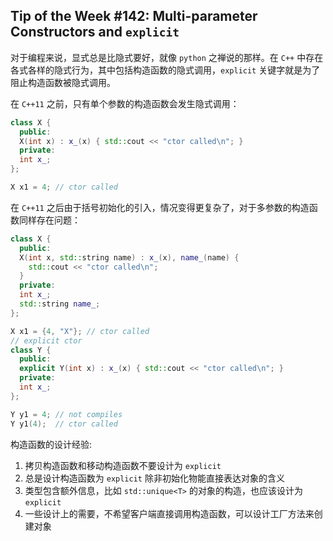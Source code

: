 ## Tip of the Week #142: Multi-parameter Constructors and `explicit`

对于编程来说，显式总是比隐式要好，就像 `python` 之禅说的那样。在 `C++` 中存在各式各样的隐式行为，其中包括构造函数的隐式调用，`explicit` 关键字就是为了阻止构造函数被隐式调用。

在 `C++11` 之前，只有单个参数的构造函数会发生隐式调用：

```c++
class X {
  public:
  X(int x) : x_(x) { std::cout << "ctor called\n"; }
  private:
  int x_;
};

X x1 = 4; // ctor called
```

在 `C++11` 之后由于括号初始化的引入，情况变得更复杂了，对于多参数的构造函数同样存在问题：

```c++
class X {
  public:
  X(int x, std::string name) : x_(x), name_(name) {
    std::cout << "ctor called\n";
  }
  private:
  int x_;
  std::string name_;
};

X x1 = {4, "X"}; // ctor called
// explicit ctor
class Y {
  public:
  explicit Y(int x) : x_(x) { std::cout << "ctor called\n"; }
  private:
  int x_;
};

Y y1 = 4; // not compiles
Y y1(4);  // ctor called
```

构造函数的设计经验:

1. 拷贝构造函数和移动构造函数不要设计为 `explicit`
2. 总是设计构造函数为 `explicit` 除非初始化物能直接表达对象的含义
3. 类型包含额外信息，比如 `std::unique<T>` 的对象的构造，也应该设计为 `explicit`
4. 一些设计上的需要，不希望客户端直接调用构造函数，可以设计工厂方法来创建对象

